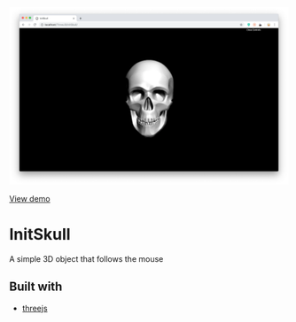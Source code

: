 ![alt text](./screenshot.png)

[View demo](https://wwwannes.github.io/InitSkull/)

# InitSkull
A simple 3D object that follows the mouse

## Built with 
- [threejs](https://threejs.org/)
